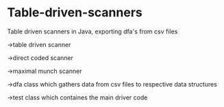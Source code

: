 # Table-driven-scanners
<p>Table driven scanners in Java, exporting dfa's from csv files</p>
<p>->table driven scanner</p>
<p>->direct coded scanner</p>
<p>->maximal munch scanner</p>
<p>->dfa class which gathers data from csv files to respective data structures</p>
<p>->test class which containes the main driver code</p>
